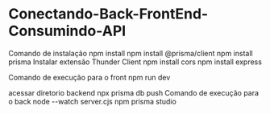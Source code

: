 # Conectando-Back-FrontEnd-Consumindo-API
Comando de instalação 
npm install
npm install @prisma/client
npm install prisma
Instalar extensão Thunder Client
npm install cors
npm install express 

Comando de execução para o front
npm run dev

acessar diretorio backend
npx prisma db push
Comando de execução para o back
node --watch server.cjs
npm prisma studio

